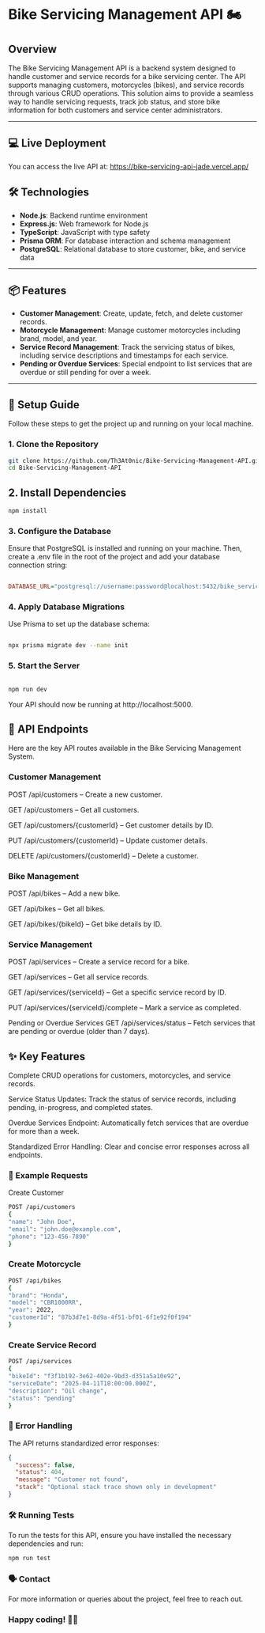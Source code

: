 # Bike Servicing Management API 🏍️

## Overview

The Bike Servicing Management API is a backend system designed to handle customer and service records for a bike servicing center. The API supports managing customers, motorcycles (bikes), and service records through various CRUD operations. This solution aims to provide a seamless way to handle servicing requests, track job status, and store bike information for both customers and service center administrators.

---

## 💻 Live Deployment

You can access the live API at: https://bike-servicing-api-jade.vercel.app/

## 🛠 Technologies

- **Node.js**: Backend runtime environment
- **Express.js**: Web framework for Node.js
- **TypeScript**: JavaScript with type safety
- **Prisma ORM**: For database interaction and schema management
- **PostgreSQL**: Relational database to store customer, bike, and service data

---

## 📦 Features

- **Customer Management**: Create, update, fetch, and delete customer records.
- **Motorcycle Management**: Manage customer motorcycles including brand, model, and year.
- **Service Record Management**: Track the servicing status of bikes, including service descriptions and timestamps for each service.
- **Pending or Overdue Services**: Special endpoint to list services that are overdue or still pending for over a week.

---

## 🚀 Setup Guide

Follow these steps to get the project up and running on your local machine.

### 1. Clone the Repository

```bash
git clone https://github.com/Th3At0nic/Bike-Servicing-Management-API.git
cd Bike-Servicing-Management-API
```

## 2. Install Dependencies

```bash
npm install
```

### 3. Configure the Database

Ensure that PostgreSQL is installed and running on your machine. Then, create a .env file in the root of the project and add your database connection string:

```ini

DATABASE_URL="postgresql://username:password@localhost:5432/bike_servicing_db?schema=public"

```

### 4. Apply Database Migrations

Use Prisma to set up the database schema:

```bash

npx prisma migrate dev --name init

```

### 5. Start the Server

```bash

npm run dev

```

Your API should now be running at http://localhost:5000.

## 📡 API Endpoints

Here are the key API routes available in the Bike Servicing Management System.

### Customer Management

POST /api/customers – Create a new customer.

GET /api/customers – Get all customers.

GET /api/customers/{customerId} – Get customer details by ID.

PUT /api/customers/{customerId} – Update customer details.

DELETE /api/customers/{customerId} – Delete a customer.

### Bike Management

POST /api/bikes – Add a new bike.

GET /api/bikes – Get all bikes.

GET /api/bikes/{bikeId} – Get bike details by ID.

### Service Management

POST /api/services – Create a service record for a bike.

GET /api/services – Get all service records.

GET /api/services/{serviceId} – Get a specific service record by ID.

PUT /api/services/{serviceId}/complete – Mark a service as completed.

Pending or Overdue Services
GET /api/services/status – Fetch services that are pending or overdue (older than 7 days).

## ✨ Key Features

Complete CRUD operations for customers, motorcycles, and service records.

Service Status Updates: Track the status of service records, including pending, in-progress, and completed states.

Overdue Services Endpoint: Automatically fetch services that are overdue for more than a week.

Standardized Error Handling: Clear and concise error responses across all endpoints.

### 📝 Example Requests

Create Customer

```bash
POST /api/customers
{
"name": "John Doe",
"email": "john.doe@example.com",
"phone": "123-456-7890"
}
```

### Create Motorcycle

```bash
POST /api/bikes
{
"brand": "Honda",
"model": "CBR1000RR",
"year": 2022,
"customerId": "87b3d7e1-8d9a-4f51-bf01-6f1e92f0f194"
}
```

### Create Service Record

```bash
POST /api/services
{
"bikeId": "f3f1b192-3e62-402e-9bd3-d351a5a10e92",
"serviceDate": "2025-04-11T10:00:00.000Z",
"description": "Oil change",
"status": "pending"
}
```

### 📄 Error Handling

The API returns standardized error responses:

```json
{
  "success": false,
  "status": 404,
  "message": "Customer not found",
  "stack": "Optional stack trace shown only in development"
}
```

### 🛠️ Running Tests

To run the tests for this API, ensure you have installed the necessary dependencies and run:

```bash
npm run test
```

### 🗣️ Contact

For more information or queries about the project, feel free to reach out.

### Happy coding! 🚴‍♂️
